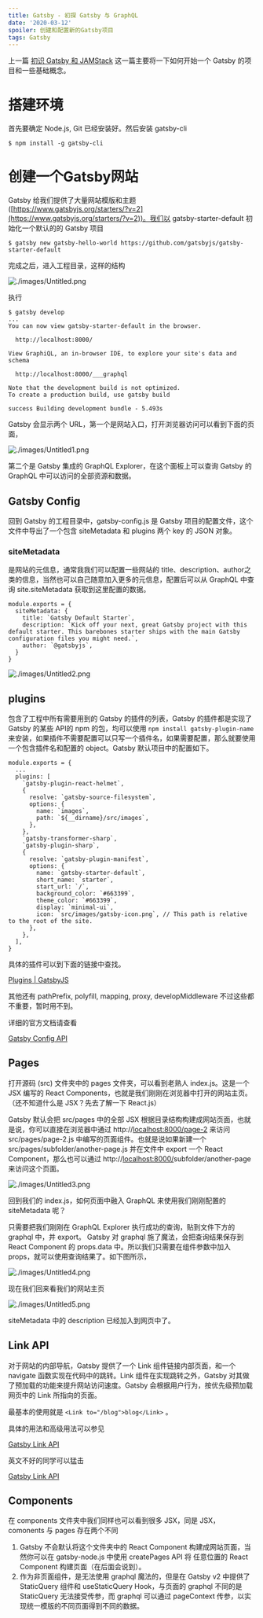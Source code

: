 ```yaml
---
title: Gatsby - 初探 Gatsby 与 GraphQL
date: '2020-03-12'
spoiler: 创建和配置新的Gatsby项目
tags: Gatsby
---
```


上一篇 [初识 Gatsby 和 JAMStack](https://www.notion.so/Gatsby-JAMStack-fe78932c530e42d6a2d261f8f77bfab3) 这一篇主要将一下如何开始一个 Gatsby 的项目和一些基础概念。

# 搭建环境

首先要确定 Node.js, Git 已经安装好。然后安装 gatsby-cli

    $ npm install -g gatsby-cli

# 创建一个Gatsby网站

Gatsby 给我们提供了大量网站模版和主题([https://www.gatsbyjs.org/starters/?v=2](https://www.gatsbyjs.org/starters/?v=2))。我们以 gatsby-starter-default 初始化一个默认的的 Gatsby 项目

    $ gatsby new gatsby-hello-world https://github.com/gatsbyjs/gatsby-starter-default

完成之后，进入工程目录，这样的结构

![./images/Untitled.png](./images/Untitled.png)

执行

    $ gatsby develop
    ...
    You can now view gatsby-starter-default in the browser.
    ⠀
      http://localhost:8000/
    ⠀
    View GraphiQL, an in-browser IDE, to explore your site's data and schema
    ⠀
      http://localhost:8000/___graphql
    ⠀
    Note that the development build is not optimized.
    To create a production build, use gatsby build
    ⠀
    success Building development bundle - 5.493s

Gatsby 会显示两个 URL，第一个是网站入口，打开浏览器访问可以看到下面的页面，

![./images/Untitled1.png](./images/Untitled1.png)

第二个是 Gatsby 集成的 GraphQL Explorer，在这个面板上可以查询 Gatsby 的 GraphQL 中可以访问的全部资源和数据。

## Gatsby Config

回到 Gatsby 的工程目录中，gatsby-config.js 是 Gatsby 项目的配置文件，这个文件中导出了一个包含 siteMetadata 和 plugins 两个 key 的 JSON 对象。

### siteMetadata

是网站的元信息，通常我我们可以配置一些网站的 title、description、author之类的信息，当然也可以自己随意加入更多的元信息，配置后可以从 GraphQL 中查询 site.siteMetadata 获取到这里配置的数据。

    module.exports = {
      siteMetadata: {
        title: `Gatsby Default Starter`,
        description: `Kick off your next, great Gatsby project with this default starter. This barebones starter ships with the main Gatsby configuration files you might need.`,
        author: `@gatsbyjs`,
      }
    }

![./images/Untitled2.png](./images/Untitled2.png)

## plugins

包含了工程中所有需要用到的 Gatsby 的插件的列表，Gatsby 的插件都是实现了 Gatsby 的某些 API的 npm 的包，均可以使用 `npm install gatsby-plugin-name` 来安装，如果插件不需要配置可以只写一个插件名，如果需要配置，那么就要使用一个包含插件名和配置的 object。Gatsby 默认项目中的配置如下。

    module.exports = {
      ...
      plugins: [
        `gatsby-plugin-react-helmet`,
        {
          resolve: `gatsby-source-filesystem`,
          options: {
            name: `images`,
            path: `${__dirname}/src/images`,
          },
        },
        `gatsby-transformer-sharp`,
        `gatsby-plugin-sharp`,
        {
          resolve: `gatsby-plugin-manifest`,
          options: {
            name: `gatsby-starter-default`,
            short_name: `starter`,
            start_url: `/`,
            background_color: `#663399`,
            theme_color: `#663399`,
            display: `minimal-ui`,
            icon: `src/images/gatsby-icon.png`, // This path is relative to the root of the site.
          },
        },
      ],
    }

具体的插件可以到下面的链接中查找。

[Plugins | GatsbyJS](https://www.gatsbyjs.org/plugins/)

其他还有 pathPrefix, polyfill, mapping, proxy, developMiddleware 不过这些都不重要，暂时用不到。

详细的官方文档请查看

[Gatsby Config API](https://www.gatsbyjs.org/docs/gatsby-config/)

## Pages

打开源码 (src) 文件夹中的 pages 文件夹，可以看到老熟人 index.js。这是一个 JSX 编写的 React Components，也就是我们刚刚在浏览器中打开的网站主页。（还不知道什么是 JSX？先去了解一下 React.js）

Gatsby 默认会把 src/pages 中的全部 JSX 根据目录结构构建成网站页面，也就是说，你可以直接在浏览器中通过 http://[localhost:8000/page-2](http://localhost:8000/page-2) 来访问 src/pages/page-2.js 中编写的页面组件。也就是说如果新建一个 src/pages/subfolder/another-page.js 并在文件中 export 一个 React Component，那么也可以通过 http://[localhost:8000/](http://localhost:8000/page-2)subfolder/another-page 来访问这个页面。

![./images/Untitled3.png](./images/Untitled3.png)

回到我们的 index.js，如何页面中融入 GraphQL 来使用我们刚刚配置的 siteMetadata 呢？

只需要把我们刚刚在 GraphQL Explorer 执行成功的查询，贴到文件下方的 graphql 中，并 export。 Gatsby 对 graphql 施了魔法，会把查询结果保存到 React Component 的 props.data 中。所以我们只需要在组件参数中加入 props，就可以使用查询结果了。如下图所示，

![./images/Untitled4.png](./images/Untitled4.png)

现在我们回来看我们的网站主页

![./images/Untitled5.png](./images/Untitled5.png)

siteMetadata 中的 description 已经加入到网页中了。

## Link API

对于网站的内部导航，Gatsby 提供了一个 Link 组件链接内部页面，和一个 navigate 函数实现在代码中的跳转。Link 组件在实现跳转之外，Gatsby 对其做了预加载的功能来提升网站访问速度。Gatsby 会根据用户行为，按优先级预加载网页中的 Link 所指向的页面。

最基本的使用就是 `<Link to="/blog">blog</Link>` 。

具体的用法和高级用法可以参见

[Gatsby Link API](https://www.gatsbyjs.org/docs/gatsby-link/)

英文不好的同学可以猛击

[Gatsby Link API](https://www.gatsbyjs.cn/docs/gatsby-link/)

## Components

在 components 文件夹中我们同样也可以看到很多 JSX，同是 JSX，comonents 与 pages 存在两个不同

1. Gatsby 不会默认将这个文件夹中的 React Component 构建成网站页面，当然你可以在 gatsby-node.js 中使用 createPages API 将 任意位置的 React Component 构建页面（在后面会说到）。
2. 作为非页面组件，是无法使用 graphql 魔法的，但是在 Gatsby v2 中提供了 StaticQuery 组件和 useStaticQuery Hook，与页面的 graphql 不同的是 StaticQuery 无法接受传参，而 graphql 可以通过 pageContext 传参，以实现统一模版的不同页面得到不同的数据。
